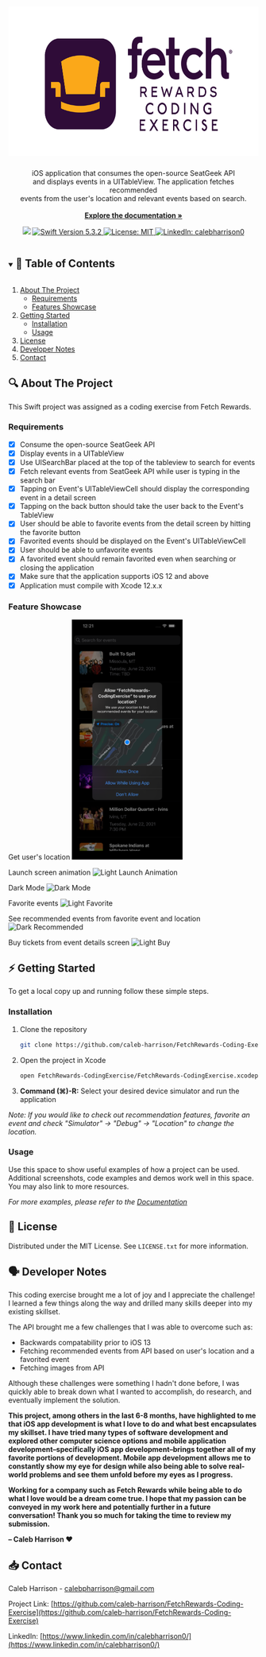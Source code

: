 <!--
*** Thanks for checking out the Best-README-Template. If you have a suggestion
*** that would make this better, please fork the repo and create a pull request
*** or simply open an issue with the tag "enhancement".
*** Thanks again! Now go create something AMAZING! :D
***
***
***
*** To avoid retyping too much info. Do a search and replace for the following:
*** caleb-harrison, FetchRewards-Coding-Exercise, twitter_handle, calebpharrison@gmail.com, project_title, project_description
-->



<!-- PROJECT SHIELDS -->
<!--
*** I'm using markdown "reference style" links for readability.
*** Reference links are enclosed in brackets [ ] instead of parentheses ( ).
*** See the bottom of this document for the declaration of the reference variables
*** for contributors-url, forks-url, etc. This is an optional, concise syntax you may use.
*** https://www.markdownguide.org/basic-syntax/#reference-style-links
-->
<h1 align="center">
  <img src="Assets/Coding-Exercise-Logo.png" alt="Coding Exercise Logo" height="300"><br/>
</h1>

<p align="center">
  <p align="center">
    iOS application that consumes the open-source SeatGeek API<br/>
    and displays events in a UITableView. The application fetches recommended<br/>
    events from the user's location and relevant events based on search.
    <br/><br/>
    <a href="#about-the-project"><strong>Explore the documentation »</strong></a>
  </p>
</p>

<p align="center">
    <img src="https://img.shields.io/badge/Platform-iOS-blue.svg?style=for-the-badge" />
    <a href="https://swift.org/">
        <img src="https://img.shields.io/badge/Swift-5.3.2-green.svg?style=for-the-badge" alt="Swift Version 5.3.2" />
    </a>
    <a href="https://github.com/caleb-harrison/FetchRewards-Coding-Exercise/blob/master/LICENSE.txt">
        <img src="https://img.shields.io/github/license/caleb-harrison/FetchRewards-Coding-Exercise?color=red&style=for-the-badge" alt="License: MIT" />
    </a>
    <a href="https://linkedin.com/in/calebharrison0">
        <img src="https://img.shields.io/badge/-LinkedIn-black.svg?style=for-the-badge&logo=linkedin&colorB=555" alt="LinkedIn: calebharrison0" />
    </a>
</p>

<!-- TABLE OF CONTENTS -->
<details open="open">
  <summary><h2 style="display: inline-block">📖 Table of Contents</h2></summary>
  <ol>
    <li>
      <a href="#about-the-project">About The Project</a>
      <ul>
        <li><a href="#requirements">Requirements</a></li>
        <li><a href="#features-showcase">Features Showcase</a></li>
      </ul>
    </li>
    <li>
      <a href="#getting-started">Getting Started</a>
      <ul>
        <li><a href="#installation">Installation</a></li>
        <li><a href="#usage">Usage</a></li>
      </ul>
    </li>
    <li><a href="#license">License</a></li>
    <li><a href="#developer-notes">Developer Notes</a></li>
    <li><a href="#contact">Contact</a></li>
  </ol>
</details>



## 🔍 About The Project

This Swift project was assigned as a coding exercise from Fetch Rewards. 

### Requirements
- [x] Consume the open-source SeatGeek API
- [x] Display events in a UITableView
- [x] Use UISearchBar placed at the top of the tableview to search for events
- [x] Fetch relevant events from SeatGeek API while user is typing in the search bar
- [x] Tapping on Event's UITableViewCell should display the corresponding event in a detail screen
- [x] Tapping on the back button should take the user back to the Event's TableView
- [x] User should be able to favorite events from the detail screen by hitting the favorite button
- [x] Favorited events should be displayed on the Event's UITableViewCell
- [x] User should be able to unfavorite events
- [x] A favorited event should remain favorited even when searching or closing the application
- [x] Make sure that the application supports iOS 12 and above
- [x] Application must compile with Xcode 12.x.x

### Feature Showcase
Get user's location
<img src="Assets/Features/Dark-Location.png" alt="Dark Location" width="223"/>



Launch screen animation
![Light Launch Animation](https://media.giphy.com/media/ON2rT5F0aYldLU7Fnb/giphy.gif)



Dark Mode
![Dark Mode](https://media.giphy.com/media/F2rTNZJVwj6a76cEfF/giphy.gif)



Favorite events
![Light Favorite](https://media.giphy.com/media/WitlCWZur7BAucmMYC/giphy.gif)



See recommended events from favorite event and location
![Dark Recommended](https://media.giphy.com/media/ldUTdnpSNNByJrYqqD/giphy.gif)



Buy tickets from event details screen
![Light Buy](https://media.giphy.com/media/LsoN1NmgG7JAtn7Vkh/giphy.gif)


## ⚡ Getting Started

To get a local copy up and running follow these simple steps.


### Installation

1. Clone the repository
   ```sh
   git clone https://github.com/caleb-harrison/FetchRewards-Coding-Exercise.git
   ```
2. Open the project in Xcode
   ```sh
   open FetchRewards-CodingExercise/FetchRewards-CodingExercise.xcodeproj
   ```
3. **Command (⌘)-R:** Select your desired device simulator and run the application

_Note: If you would like to check out recommendation features, favorite an event and check "Simulator" -> "Debug" -> "Location" to change the location._



### Usage

Use this space to show useful examples of how a project can be used. Additional screenshots, code examples and demos work well in this space. You may also link to more resources.

_For more examples, please refer to the [Documentation](https://example.com)_


## 📄 License

Distributed under the MIT License. See `LICENSE.txt` for more information.


## 🗣️ Developer Notes

This coding exercise brought me a lot of joy and I appreciate the challenge! I learned a few things along the way and drilled many skills deeper into my existing skillset.

The API brought me a few challenges that I was able to overcome such as:
- Backwards compatability prior to iOS 13
- Fetching recommended events from API based on user's location and a favorited event
- Fetching images from API


Although these challenges were something I hadn't done before, I was quickly able to break down what I wanted to accomplish, do research, and eventually implement the solution. 

**This project, among others in the last 6-8 months, have highlighted to me that iOS app development is what I love to do and what best encapsulates my skillset. I have tried many types of software development and explored other computer science options and mobile application development–specifically iOS app development–brings together all of my favorite portions of development. Mobile app development allows me to constantly show my eye for design while also being able to solve real-world problems and see them unfold before my eyes as I progress.**

**Working for a company such as Fetch Rewards while being able to do what I love would be a dream come true.
I hope that my passion can be conveyed in my work here and potentially further in a future conversation! Thank you so much for taking the time to review my submission.**

**– Caleb Harrison ❤️**

## 📥 Contact

Caleb Harrison - calebpharrison@gmail.com

Project Link: [https://github.com/caleb-harrison/FetchRewards-Coding-Exercise](https://github.com/caleb-harrison/FetchRewards-Coding-Exercise)

LinkedIn: [https://www.linkedin.com/in/calebharrison0/](https://www.linkedin.com/in/calebharrison0/)



<!-- MARKDOWN LINKS & IMAGES -->
<!-- https://www.markdownguide.org/basic-syntax/#reference-style-links -->
<!-- [commits-shield]: https://img.shields.io/github/commit-activity/m/caleb-harrison/FetchRewards-Coding-Exercise?foo=bar&label=Commits&style=for-the-badge -->

[platform-image]: https://img.shields.io/badge/Platform-iOS-blue.svg?style=for-the-badge

[swift-image]: https://img.shields.io/badge/Swift-5.3.2-green.svg?style=for-the-badge
[swift-url]: https://swift.org/

[license-shield]: https://img.shields.io/github/license/caleb-harrison/FetchRewards-Coding-Exercise?color=red&style=for-the-badge
[license-url]: https://github.com/caleb-harrison/FetchRewards-Coding-Exercise/blob/master/LICENSE.txt

[linkedin-shield]: https://img.shields.io/badge/-LinkedIn-black.svg?style=for-the-badge&logo=linkedin&colorB=555
[linkedin-url]: https://linkedin.com/in/calebharrison0